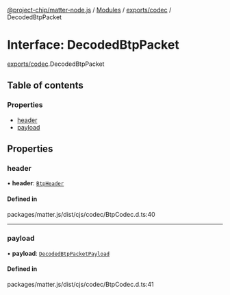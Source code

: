 [@project-chip/matter-node.js](../README.md) / [Modules](../modules.md) / [exports/codec](../modules/exports_codec.md) / DecodedBtpPacket

# Interface: DecodedBtpPacket

[exports/codec](../modules/exports_codec.md).DecodedBtpPacket

## Table of contents

### Properties

- [header](exports_codec.DecodedBtpPacket.md#header)
- [payload](exports_codec.DecodedBtpPacket.md#payload)

## Properties

### header

• **header**: [`BtpHeader`](exports_codec.BtpHeader.md)

#### Defined in

packages/matter.js/dist/cjs/codec/BtpCodec.d.ts:40

___

### payload

• **payload**: [`DecodedBtpPacketPayload`](exports_codec.DecodedBtpPacketPayload.md)

#### Defined in

packages/matter.js/dist/cjs/codec/BtpCodec.d.ts:41
